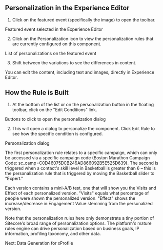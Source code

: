 ## Personalization in the Experience Editor

1. Click on the featured event (specifically the image) to open the toolbar.

Featured event selected in the Experience Editor

2. Click on the Personalization icon to view the personalization rules that are currently configured on this component.

List of personalizations on the featured event

3. Shift between the variations to see the differences in content.

You can edit the content, including text and images, directly in Experience Editor.

## How the Rule is Built

1. At the bottom of the list or on the personalization button in the floating toolbar, click on the "Edit Conditions" link.

Buttons to click to open the personalization dialog

2. This will open a dialog to personalize the component. Click Edit Rule to see how the specific condition is configured.

Personalization dialog

The first personalization rule relates to a specific campaign, which can only be accessed via a specific campaign code (Boston Marathon Campaign Code: sc_camp=C0D46075D0B249AD866092B5E525D639). The second is triggered when a contact's skill level in Basketball is greater than 6 – this is the personalization rule that is triggered by moving the Basketball slider to "Expert."

Each version contains a mini-A/B test, one that will show you the Visits and Effect of each personalized version. "Visits" equals what percentage of people were shown the personalized version. "Effect" shows the increase/decrease in Engagement Value stemming from the personalized version.

Note that the personalization rules here only demonstrate a tiny portion of Sitecore's broad range of personalization options. The platform's mature rules engine can drive personalization based on business goals, IP information, profiling taxonomy, and other data.

Next: Data Generation for xProfile
